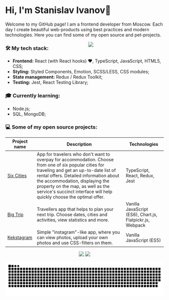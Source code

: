 # Hi, I'm Stanislav Ivanov👋

Welcome to my GitHub page! I am a frontend developer from Moscow.
Each day I create beautiful web-products using best practices and modern technologies.
Here you can find some of my open source and pet-projects. 


<dl>
  <dd>
    <dl>
      <dd>
        <dl>
          <dd>
            <dl>
              <dd>
               <img align='right' src="https://media.giphy.com/media/CG3xnGUHiG8CY/giphy.gif" width="240">                    
              </dd>
            </dl>  
          </dd>
        </dl>
      </dd>
    </dl>
  </dd>
</dl>

### 🛠 My tech stack:

- **Frontend:** React (with React hooks) ❤️, TypeScript, JavaScript, HTML5, CSS;
- **Styling:** Styled Components, Emotion, SCSS/LESS, CSS modules;
- **State management:** Redux / Redux Toolkit;
- **Testing:** Jest, React Testing Library;

### 🎓 Currently learning:
- Node.js;
- SQL, MongoDB;

### 💻 Some of my open source projects:

| Project name        | Description          | Technologies  |
| ------------- | ------------- | ----- |
| [Six Cities](https://github.com/stasikrus/six-cities) | App for travelers who don't want to overpay for accommodation. Choose from one of six popular cities for traveling and get an up-to-date list of rental offers. Detailed information about the accommodation, displaying the property on the map, as well as the service's succinct interface will help quickly choose the optimal offer. | TypeScript, React, Redux, Jest|
| [Big Trip](https://github.com/stasikrus/travel) | Travellers app that helps to plan your next trip. Choose dates, cities and activities, view statistics and more. | Vanilla JavaScript (ES6), Chart.js, Flatpickr.js, Webpack |
| [Kekstagram](https://github.com/stasikrus/kekstagram) | Simple "instagram"-like app, where you can view photos, upload your own photos and use CSS-filters on them. | Vanilla JavaScript (ES5) |


<p align='center'>
   <a href="https://www.codewars.com/users/stasikrus/"><img height="30" src="https://www.codewars.com/users/stasikrus/badges/micro"></a>
   <a href="https://t.me/stanislav_prom">
       <img src="https://img.shields.io/badge/Telegram-2CA5E0?style=for-the-badge&logo=telegram&logoColor=white"/>
   </a>
</p>

<p align='center'>
  <source media="(prefers-color-scheme: dark)" srcset="https://raw.githubusercontent.com/stasikrus/stasikrus/output/github-snake-dark.svg">
  <source media="(prefers-color-scheme: light)" srcset="https://raw.githubusercontent.com/stasikrus/stasikrus/output/github-snake.svg" />
  <img alt="github-snake" src="https://raw.githubusercontent.com/stasikrus/stasikrus/output/github-snake.svg" />
</p>
